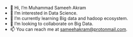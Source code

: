 - 👋 Hi, I’m Muhammad Sameeh Akram 
- 👀 I’m interested in Data Science.
- 🌱 I’m currently learning Big data and hadoop ecosystem.
- 💞️ I’m looking to collaborate on Big Data. 
- 📫 You can reach me at sameehakram@protonmail.com.

<!---
sameehakram/sameehakram is a ✨ special ✨ repository because its `README.md` (this file) appears on your GitHub profile.
You can click the Preview link to take a look at your changes.
--->
